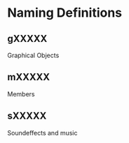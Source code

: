 # Naming Definitions

## gXXXXX

Graphical Objects

## mXXXXX

Members

## sXXXXX

Soundeffects and music
